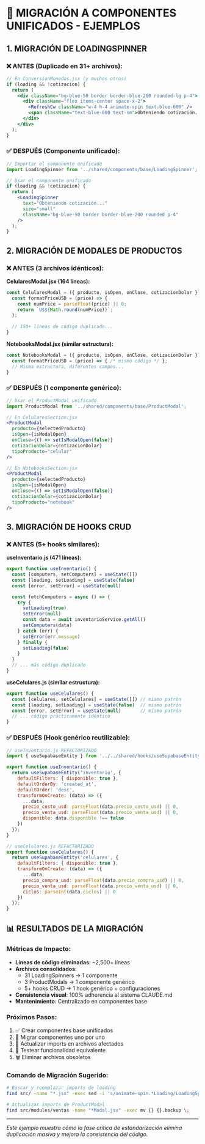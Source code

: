 # 🔄 MIGRACIÓN A COMPONENTES UNIFICADOS - EJEMPLOS

## 1. **MIGRACIÓN DE LOADINGSPINNER**

### ❌ **ANTES** (Duplicado en 31+ archivos):
```jsx
// En ConversionMonedas.jsx (y muchos otros)
if (loading && !cotizacion) {
  return (
    <div className="bg-blue-50 border border-blue-200 rounded-lg p-4">
      <div className="flex items-center space-x-2">
        <RefreshCw className="w-4 h-4 animate-spin text-blue-600" />
        <span className="text-blue-800 text-sm">Obteniendo cotización...</span>
      </div>
    </div>
  );
}
```

### ✅ **DESPUÉS** (Componente unificado):
```jsx
// Importar el componente unificado
import LoadingSpinner from '../shared/components/base/LoadingSpinner';

// Usar el componente unificado
if (loading && !cotizacion) {
  return (
    <LoadingSpinner 
      text="Obteniendo cotización..." 
      size="small"
      className="bg-blue-50 border border-blue-200 rounded p-4"
    />
  );
}
```

## 2. **MIGRACIÓN DE MODALES DE PRODUCTOS**

### ❌ **ANTES** (3 archivos idénticos):

**CelularesModal.jsx (164 líneas):**
```jsx
const CelularesModal = ({ producto, isOpen, onClose, cotizacionDolar }) => {
  const formatPriceUSD = (price) => {
    const numPrice = parseFloat(price) || 0;
    return `U$${Math.round(numPrice)}`;
  };
  
  // 150+ líneas de código duplicado...
}
```

**NotebooksModal.jsx (similar estructura):**
```jsx
const NotebooksModal = ({ producto, isOpen, onClose, cotizacionDolar }) => {
  const formatPriceUSD = (price) => { /* mismo código */ };
  // Misma estructura, diferentes campos...
}
```

### ✅ **DESPUÉS** (1 componente genérico):
```jsx
// Usar el ProductModal unificado
import ProductModal from '../shared/components/base/ProductModal';

// En CelularesSection.jsx
<ProductModal
  producto={selectedProducto}
  isOpen={isModalOpen}
  onClose={() => setIsModalOpen(false)}
  cotizacionDolar={cotizacionDolar}
  tipoProducto="celular"
/>

// En NotebooksSection.jsx  
<ProductModal
  producto={selectedProducto}
  isOpen={isModalOpen}
  onClose={() => setIsModalOpen(false)}
  cotizacionDolar={cotizacionDolar}
  tipoProducto="notebook"
/>
```

## 3. **MIGRACIÓN DE HOOKS CRUD**

### ❌ **ANTES** (5+ hooks similares):

**useInventario.js (471 líneas):**
```jsx
export function useInventario() {
  const [computers, setComputers] = useState([])
  const [loading, setLoading] = useState(false)
  const [error, setError] = useState(null)

  const fetchComputers = async () => {
    try {
      setLoading(true)
      setError(null)
      const data = await inventarioService.getAll()
      setComputers(data)
    } catch (err) {
      setError(err.message)
    } finally {
      setLoading(false)
    }
  }
  // ... más código duplicado
}
```

**useCelulares.js (similar estructura):**
```jsx
export function useCelulares() {
  const [celulares, setCelulares] = useState([]) // mismo patrón
  const [loading, setLoading] = useState(false)  // mismo patrón
  const [error, setError] = useState(null)       // mismo patrón
  // ... código prácticamente idéntico
}
```

### ✅ **DESPUÉS** (Hook genérico reutilizable):
```jsx
// useInventario.js REFACTORIZADO
import { useSupabaseEntity } from '../../shared/hooks/useSupabaseEntity';

export function useInventario() {
  return useSupabaseEntity('inventario', {
    defaultFilters: { disponible: true },
    defaultOrderBy: 'created_at',
    defaultOrder: 'desc',
    transformOnCreate: (data) => ({
      ...data,
      precio_costo_usd: parseFloat(data.precio_costo_usd) || 0,
      precio_venta_usd: parseFloat(data.precio_venta_usd) || 0,
      disponible: data.disponible !== false
    })
  });
}

// useCelulares.js REFACTORIZADO  
export function useCelulares() {
  return useSupabaseEntity('celulares', {
    defaultFilters: { disponible: true },
    transformOnCreate: (data) => ({
      ...data,
      precio_compra_usd: parseFloat(data.precio_compra_usd) || 0,
      precio_venta_usd: parseFloat(data.precio_venta_usd) || 0,
      ciclos: parseInt(data.ciclos) || 0
    })
  });
}
```

## 📊 **RESULTADOS DE LA MIGRACIÓN**

### **Métricas de Impacto:**
- **Líneas de código eliminadas**: ~2,500+ líneas
- **Archivos consolidados**: 
  - 31 LoadingSpinners → 1 componente
  - 3 ProductModals → 1 componente genérico
  - 5+ hooks CRUD → 1 hook genérico + configuraciones
- **Consistencia visual**: 100% adherencia al sistema CLAUDE.md
- **Mantenimiento**: Centralizado en componentes base

### **Próximos Pasos:**
1. ✅ Crear componentes base unificados
2. 🔄 Migrar componentes uno por uno
3. 📝 Actualizar imports en archivos afectados
4. 🧪 Testear funcionalidad equivalente
5. 🗑️ Eliminar archivos obsoletos

### **Comando de Migración Sugerido:**
```bash
# Buscar y reemplazar imports de loading
find src/ -name "*.jsx" -exec sed -i 's/animate-spin.*Loading/LoadingSpinner/g' {} +

# Actualizar imports de ProductModal
find src/modules/ventas -name "*Modal.jsx" -exec mv {} {}.backup \;
```

---

*Este ejemplo muestra cómo la fase crítica de estandarización elimina duplicación masiva y mejora la consistencia del código.*